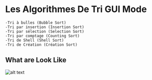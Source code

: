 # Les Algorithmes De Tri GUI Mode

    -Tri à bulles (Bubble Sort)
    -Tri par insertion (Insertion Sort)
    -Tri par sélection (Selection Sort)
    -Tri par comptage (Counting Sort)
    -Tri de Shell (Shell Sort)
    -Tri de Création (Création Sort)

## What are Look Like
![alt text](https://imgtr.ee/images/2023/10/14/e8384183fe6860ff875b41d4c50e390f.png)
